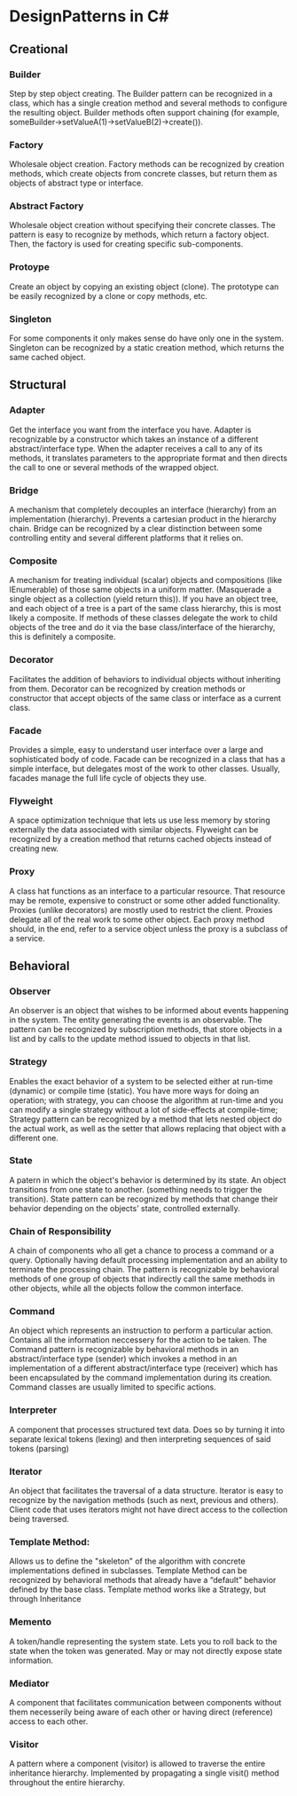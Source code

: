 # DesignPatterns in C#

## Creational

### Builder
Step by step object creating.
The Builder pattern can be recognized in a class, which has a single creation method and several methods to 
configure the resulting object. 
Builder methods often support chaining (for example, someBuilder->setValueA(1)->setValueB(2)->create()).

### Factory
Wholesale object creation.
Factory methods can be recognized by creation methods, which create objects from concrete classes, but return 
them as objects of abstract type or interface.

### Abstract Factory
Wholesale object creation without specifying their concrete classes.
The pattern is easy to recognize by methods, which return a factory object. Then, the factory is used 
for creating specific sub-components.

### Protoype
Create an object by copying an existing object (clone).
The prototype can be easily recognized by a clone or copy methods, etc.

### Singleton
For some components it only makes sense do have only one in the system.
Singleton can be recognized by a static creation method, which returns the same cached object.

## Structural

### Adapter
Get the interface you want from the interface you have.
Adapter is recognizable by a constructor which takes an instance of a different abstract/interface type. When 
the adapter receives a call to any of its methods, it translates parameters to the appropriate format and then 
directs the call to one or several methods of the wrapped object.

### Bridge
A mechanism that completely decouples an interface (hierarchy) from an implementation (hierarchy). Prevents a 
cartesian product in the hierarchy chain.
Bridge can be recognized by a clear distinction between some controlling entity and several different platforms 
			that it relies on.

### Composite
A mechanism for treating individual (scalar) objects and compositions (like IEnumerable) of those same objects in 
a uniform matter. (Masquerade a single object as a collection (yield return this)).
If you have an object tree, and each object of a tree is a part of the same class hierarchy, this is most likely a 
composite. 
If methods of these classes delegate the work to child objects of the tree and do it via the base 
class/interface of the hierarchy, this is definitely a composite.

### Decorator
Facilitates the addition of behaviors to individual objects without inheriting from them.
Decorator can be recognized by creation methods or constructor that accept objects of the same class or interface
as a current class.

### Facade
Provides a simple, easy to understand user interface over a large and sophisticated body of code.
Facade can be recognized in a class that has a simple interface, but delegates most of the work to other classes. 
Usually, facades manage the full life cycle of objects they use.

### Flyweight
A space optimization technique that lets us use less memory by storing externally the data associated with 
similar objects.
Flyweight can be recognized by a creation method that returns cached objects instead of creating new.

### Proxy
A class hat functions as an interface to a particular resource. That resource may be remote, expensive to 
construct or some other added functionality.
Proxies (unlike decorators) are mostly used to restrict the client. Proxies delegate all of the real work to
some other object. Each proxy method should, in the end, refer to a service object unless the proxy is a subclass 
of a service.

## Behavioral

### Observer
An observer is an object that wishes to be informed about events happening in the system. The entity generating
the events is an observable.
The pattern can be recognized by subscription methods, that store objects in a list and by calls to the update 
method issued to objects in that list.

### Strategy
Enables the exact behavior of a system to be selected either at run-time (dynamic) or compile time (static).
You have more ways for doing an operation; with strategy, you can choose the algorithm at run-time and you can 
modify a single strategy without a lot of side-effects at compile-time;
Strategy pattern can be recognized by a method that lets nested object do the actual work, as well as the setter 
that allows replacing that object with a different one.

### State
A patern in which the object's behavior is determined by its state. An object transitions from one state to another.
(something needs to trigger the transition).
State pattern can be recognized by methods that change their behavior depending on the objects’ state, 
controlled externally.

### Chain of Responsibility
A chain of components who all get a chance to process a command or a query. Optionally having 
default processing implementation and an ability to terminate the processing chain.
The pattern is recognizable by behavioral methods of one group of objects that indirectly call 
the same methods in other objects, while all the objects follow the common interface.

### Command
An object which represents an instruction to perform a particular action. Contains all the information
neccessery for the action to be taken.
The Command pattern is recognizable by behavioral methods in an abstract/interface type (sender) which invokes a 
method in an implementation of a different abstract/interface type (receiver) which has been encapsulated by the 
command implementation during its creation. Command classes are usually limited to specific actions.

### Interpreter
A component that processes structured text data. Does so by turning it into separate lexical tokens (lexing)
and then interpreting sequences of said tokens (parsing)

### Iterator
An object that facilitates the traversal of a data structure.
Iterator is easy to recognize by the navigation methods (such as next, previous and others). Client code that uses 
iterators might not have direct access to the collection being traversed.

### Template Method:	
Allows us to define the "skeleton" of the algorithm with concrete implementations defined in subclasses.
Template Method can be recognized by behavioral methods that already have a “default” behavior defined 
by the base class.
Template method works like a Strategy, but through Inheritance  

### Memento
A token/handle representing the system state. Lets you to roll back to the state when the token was generated.
May or may not directly expose state information.

### Mediator
A component that facilitates communication between components without them necesserily being aware of each
other or having direct (reference) access to each other.

### Visitor
A pattern where a component (visitor) is allowed to traverse the entire inheritance hierarchy. Implemented
by propagating a single visit() method throughout the entire hierarchy.
